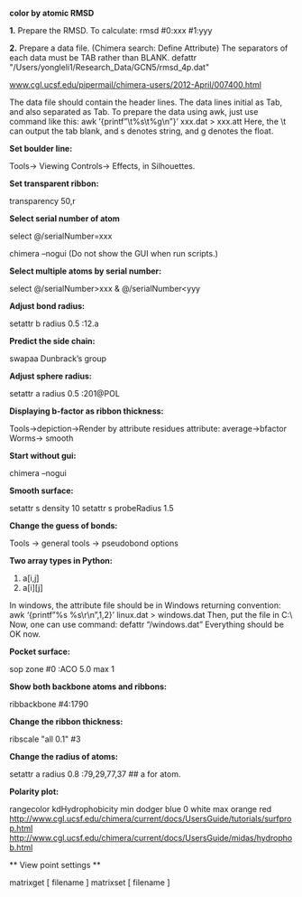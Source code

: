 **color by atomic RMSD**

**1.** Prepare the RMSD. To calculate:
rmsd #0:xxx #1:yyy

**2.** Prepare a data file. (Chimera search: Define Attribute)
The separators of each data must be TAB rather than BLANK.
defattr "/Users/yongleli1/Research_Data/GCN5/rmsd_4p.dat"

www.cgl.ucsf.edu/pipermail/chimera-users/2012-April/007400.html

The data file should contain the header lines. The data lines initial as Tab, and also separated as Tab. 
To prepare the data using awk, just use command like this:
awk ‘{printf”\t%s\t%g\n”}’ xxx.dat > xxx.att
Here, the \t can output the tab blank, and s denotes string, and g denotes the float.

**Set boulder line:**

Tools→ Viewing Controls→ Effects, in Silhouettes.


**Set transparent ribbon:**

transparency 50,r


**Select serial number of atom**

select @/serialNumber=xxx

chimera –nogui (Do not show the GUI when run scripts.)

**Select multiple atoms by serial number:**

select @/serialNumber>xxx & @/serialNumber<yyy



**Adjust bond radius:**

setattr b radius 0.5 :12.a

**Predict the side chain:**

swapaa
Dunbrack’s group


**Adjust sphere radius:**

setattr a radius 0.5 :201@POL


**Displaying b-factor as ribbon thickness:**

Tools→depiction→Render by attribute
residues
attribute: average→bfactor
Worms→ smooth


**Start without gui:**

chimera –nogui


**Smooth surface:**

setattr  s density 10
setattr s probeRadius 1.5


**Change the guess of bonds:**

Tools → general tools → pseudobond options


**Two array types in Python:**
1.	a[i,j]
2.	a[i][j]

In windows, the attribute file should be in Windows returning convention:
awk ‘{printf”%s %s\r\n”,$1,$2}’ linux.dat > windows.dat
Then, put the file in C:\ 
Now, one can use command: 
defattr “/windows.dat”
Everything should be OK now.


**Pocket surface:**

sop zone #0 :ACO 5.0 max 1


**Show both backbone atoms and ribbons:**

ribbackbone #4:1790


**Change the ribbon thickness:**

ribscale "all 0.1" #3


**Change the radius of atoms:**

setattr a radius 0.8 :79,29,77,37 ## a for atom.

**Polarity plot:**

rangecolor kdHydrophobicity min dodger blue 0 white max orange red
http://www.cgl.ucsf.edu/chimera/current/docs/UsersGuide/tutorials/surfprop.html
http://www.cgl.ucsf.edu/chimera/current/docs/UsersGuide/midas/hydrophob.html

** View point settings **

matrixget [ filename ]
matrixset [ filename ]
